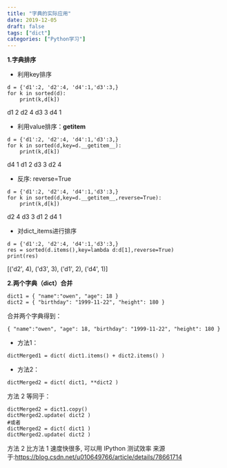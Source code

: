 ```yaml
---
title: "字典的实际应用"
date: 2019-12-05
draft: false
tags: ["dict"]
categories: ["Python学习"]
---
```


**1.字典排序**
* 利用key排序
```
d = {'d1':2, 'd2':4, 'd4':1,'d3':3,}
for k in sorted(d):
    print(k,d[k])
```
d1 2
d2 4
d3 3
d4 1


* 利用value排序：__getitem__
```
d = {'d1':2, 'd2':4, 'd4':1,'d3':3,}
for k in sorted(d,key=d.__getitem__):
    print(k,d[k])
```
d4 1
d1 2
d3 3
d2 4

* 反序: reverse=True
```
d = {'d1':2, 'd2':4, 'd4':1,'d3':3,}
for k in sorted(d,key=d.__getitem__,reverse=True):
    print(k,d[k])
```
d2 4
d3 3
d1 2
d4 1

* 对dict_items进行排序
```
d = {'d1':2, 'd2':4, 'd4':1,'d3':3,}
res = sorted(d.items(),key=lambda d:d[1],reverse=True)
print(res)
```
[('d2', 4), ('d3', 3), ('d1', 2), ('d4', 1)]


**2.两个字典（dict）合并**
```
dict1 = { "name":"owen", "age": 18 }
dict2 = { "birthday": "1999-11-22", "height": 180 }
```
合并两个字典得到：
```
{ "name":"owen", "age": 18, "birthday": "1999-11-22", "height": 180 }
```

* 方法1：
```
dictMerged1 = dict( dict1.items() + dict2.items() )
```
* 方法2：
```
dictMerged2 = dict( dict1, **dict2 )
```
方法 2 等同于：
```
dictMerged2 = dict1.copy()
dictMerged2.update( dict2 )
#或者
dictMerged2 = dict( dict1 )
dictMerged2.update( dict2 )
```
方法 2 比方法 1 速度快很多, 可以用 IPython 测试效率
来源于:https://blog.csdn.net/u010649766/article/details/78661714